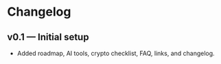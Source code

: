 # Changelog

## v0.1 — Initial setup
- Added roadmap, AI tools, crypto checklist, FAQ, links, and changelog.
